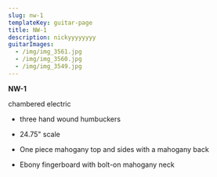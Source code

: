 ```yaml
---
slug: nw-1
templateKey: guitar-page
title: NW-1
description: nickyyyyyyyy
guitarImages:
  - /img/img_3561.jpg
  - /img/img_3560.jpg
  - /img/img_3549.jpg
---
```

**NW-1**

chambered electric

- three hand wound humbuckers

- 24.75" scale

- One piece mahogany top and sides with a mahogany back

- Ebony fingerboard with bolt-on mahogany neck
